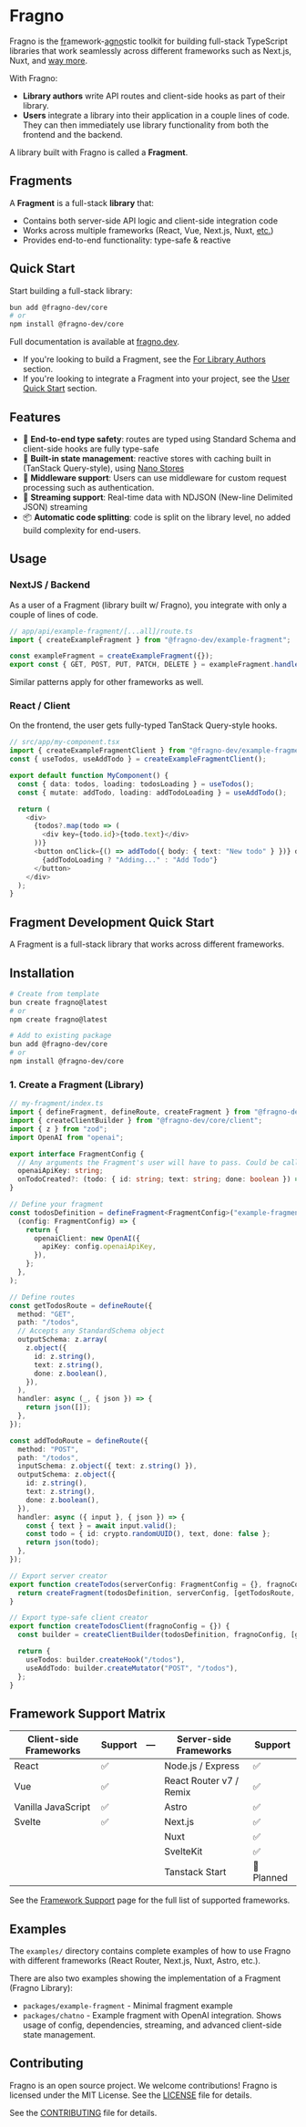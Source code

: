 # Fragno

Fragno is the <ins>fr</ins>amework-<ins>agno</ins>stic toolkit for building full-stack TypeScript
libraries that work seamlessly across different frameworks such as Next.js, Nuxt, and
[way more](https://fragno.dev/docs/frameworks).

With Fragno:

- **Library authors** write API routes and client-side hooks as part of their library.
- **Users** integrate a library into their application in a couple lines of code. They can then
  immediately use library functionality from both the frontend and the backend.

A library built with Fragno is called a **Fragment**.

## Fragments

A **Fragment** is a full-stack **library** that:

- Contains both server-side API logic and client-side integration code
- Works across multiple frameworks (React, Vue, Next.js, Nuxt,
  [etc.](https://fragno.dev/docs/frameworks))
- Provides end-to-end functionality: type-safe & reactive

## Quick Start

Start building a full-stack library:

```bash
bun add @fragno-dev/core
# or
npm install @fragno-dev/core
```

Full documentation is available at [fragno.dev](https://fragno.dev/docs).

- If you're looking to build a Fragment, see the
  [For Library Authors](https://fragno.dev/docs/for-library-authors/getting-started) section.
- If you're looking to integrate a Fragment into your project, see the
  [User Quick Start](https://fragno.dev/docs/user-quick-start) section.

## Features

- 🔐 **End-to-end type safety**: routes are typed using Standard Schema and client-side hooks are
  fully type-safe
- 🚀 **Built-in state management**: reactive stores with caching built in (TanStack Query-style),
  using [Nano Stores](https://github.com/nanostores/nanostores)
- 🔄 **Middleware support**: Users can use middleware for custom request processing such as
  authentication.
- 🌊 **Streaming support**: Real-time data with NDJSON (New-line Delimited JSON) streaming
- 📦 **Automatic code splitting**: code is split on the library level, no added build complexity for
  end-users.

## Usage

### NextJS / Backend

As a user of a Fragment (library built w/ Fragno), you integrate with only a couple of lines of
code.

```typescript app/api/example-fragment/[...all]/route.ts
// app/api/example-fragment/[...all]/route.ts
import { createExampleFragment } from "@fragno-dev/example-fragment";

const exampleFragment = createExampleFragment({});
export const { GET, POST, PUT, PATCH, DELETE } = exampleFragment.handlersFor("next-js");
```

Similar patterns apply for other frameworks as well.

### React / Client

On the frontend, the user gets fully-typed TanStack Query-style hooks.

```typescript
// src/app/my-component.tsx
import { createExampleFragmentClient } from "@fragno-dev/example-fragment/react";
const { useTodos, useAddTodo } = createExampleFragmentClient();

export default function MyComponent() {
  const { data: todos, loading: todosLoading } = useTodos();
  const { mutate: addTodo, loading: addTodoLoading } = useAddTodo();

  return (
    <div>
      {todos?.map(todo => (
        <div key={todo.id}>{todo.text}</div>
      ))}
      <button onClick={() => addTodo({ body: { text: "New todo" } })} disabled={addTodoLoading}>
        {addTodoLoading ? "Adding..." : "Add Todo"}
      </button>
    </div>
  );
}
```

## Fragment Development Quick Start

A Fragment is a full-stack library that works across different frameworks.

## Installation

```bash
# Create from template
bun create fragno@latest
# or
npm create fragno@latest

# Add to existing package
bun add @fragno-dev/core
# or
npm install @fragno-dev/core
```

### 1. Create a Fragment (Library)

```typescript
// my-fragment/index.ts
import { defineFragment, defineRoute, createFragment } from "@fragno-dev/core";
import { createClientBuilder } from "@fragno-dev/core/client";
import { z } from "zod";
import OpenAI from "openai";

export interface FragmentConfig {
  // Any arguments the Fragment's user will have to pass. Could be callback methods, AI model, etc.
  openaiApiKey: string;
  onTodoCreated?: (todo: { id: string; text: string; done: boolean }) => void;
}

// Define your fragment
const todosDefinition = defineFragment<FragmentConfig>("example-fragment").withDependencies(
  (config: FragmentConfig) => {
    return {
      openaiClient: new OpenAI({
        apiKey: config.openaiApiKey,
      }),
    };
  },
);

// Define routes
const getTodosRoute = defineRoute({
  method: "GET",
  path: "/todos",
  // Accepts any StandardSchema object
  outputSchema: z.array(
    z.object({
      id: z.string(),
      text: z.string(),
      done: z.boolean(),
    }),
  ),
  handler: async (_, { json }) => {
    return json([]);
  },
});

const addTodoRoute = defineRoute({
  method: "POST",
  path: "/todos",
  inputSchema: z.object({ text: z.string() }),
  outputSchema: z.object({
    id: z.string(),
    text: z.string(),
    done: z.boolean(),
  }),
  handler: async ({ input }, { json }) => {
    const { text } = await input.valid();
    const todo = { id: crypto.randomUUID(), text, done: false };
    return json(todo);
  },
});

// Export server creator
export function createTodos(serverConfig: FragmentConfig = {}, fragnoConfig = {}) {
  return createFragment(todosDefinition, serverConfig, [getTodosRoute, addTodoRoute], fragnoConfig);
}

// Export type-safe client creator
export function createTodosClient(fragnoConfig = {}) {
  const builder = createClientBuilder(todosDefinition, fragnoConfig, [getTodosRoute, addTodoRoute]);

  return {
    useTodos: builder.createHook("/todos"),
    useAddTodo: builder.createMutator("POST", "/todos"),
  };
}
```

## Framework Support Matrix

| Client-side Frameworks | Support | —   | Server-side Frameworks  | Support    |
| ---------------------- | ------- | --- | ----------------------- | ---------- |
| React                  | ✅      |     | Node.js / Express       | ✅         |
| Vue                    | ✅      |     | React Router v7 / Remix | ✅         |
| Vanilla JavaScript     | ✅      |     | Astro                   | ✅         |
| Svelte                 | ✅      |     | Next.js                 | ✅         |
|                        |         |     | Nuxt                    | ✅         |
|                        |         |     | SvelteKit               | ✅         |
|                        |         |     | Tanstack Start          | 🔄 Planned |

See the [Framework Support](https://fragno.dev/docs/frameworks) page for the full list of supported
frameworks.

## Examples

The `examples/` directory contains complete examples of how to use Fragno with different frameworks
(React Router, Next.js, Nuxt, Astro, etc.).

There are also two examples showing the implementation of a Fragment (Fragno Library):

- `packages/example-fragment` - Minimal fragment example
- `packages/chatno` - Example fragment with OpenAI integration. Shows usage of config, dependencies,
  streaming, and advanced client-side state management.

## Contributing

Fragno is an open source project. We welcome contributions! Fragno is licensed under the MIT
License. See the [LICENSE](LICENSE.md) file for details.

See the [CONTRIBUTING](CONTRIBUTING.md) file for details.
